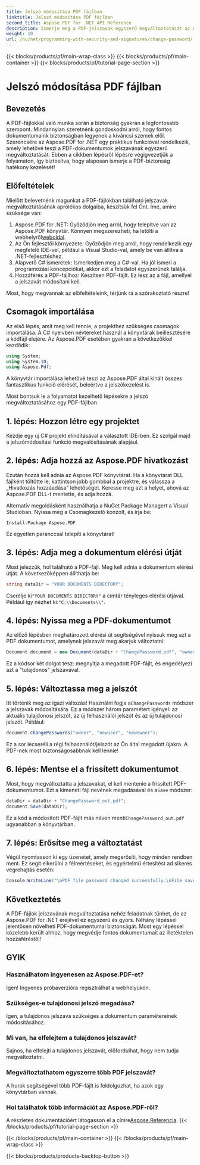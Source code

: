 ```yaml
---
title: Jelszó módosítása PDF fájlban
linktitle: Jelszó módosítása PDF fájlban
second_title: Aspose.PDF for .NET API Reference
description: Ismerje meg a PDF-jelszavak egyszerű megváltoztatását az Aspose.PDF for .NET segítségével. Lépésről lépésre szóló útmutatónk biztonságosan végigvezeti a folyamaton.
weight: 10
url: /hu/net/programming-with-security-and-signatures/change-password/
---
```


{{< blocks/products/pf/main-wrap-class >}}
{{< blocks/products/pf/main-container >}}
{{< blocks/products/pf/tutorial-page-section >}}

# Jelszó módosítása PDF fájlban

## Bevezetés

A PDF-fájlokkal való munka során a biztonság gyakran a legfontosabb szempont. Mindannyian szeretnénk gondoskodni arról, hogy fontos dokumentumaink biztonságban legyenek a kíváncsi szemek elől. Szerencsére az Aspose.PDF for .NET egy praktikus funkcióval rendelkezik, amely lehetővé teszi a PDF-dokumentumok jelszavának egyszerű megváltoztatását. Ebben a cikkben lépésről lépésre végigvezetjük a folyamaton, így biztosítva, hogy alaposan ismerje a PDF-biztonság hatékony kezelését!

## Előfeltételek

Mielőtt belevetnénk magunkat a PDF-fájlokban található jelszavak megváltoztatásának aprólékos dolgaiba, készítsük fel Önt. Íme, amire szüksége van:

1. Aspose.PDF for .NET: Győződjön meg arról, hogy telepítve van az Aspose.PDF könyvtár. Könnyen megszerezheti, ha letölti a webhelyről[weboldal](https://releases.aspose.com/pdf/net/).
2. Az Ön fejlesztői környezete: Győződjön meg arról, hogy rendelkezik egy megfelelő IDE-vel, például a Visual Studio-val, amely be van állítva a .NET-fejlesztéshez.
3. Alapvető C# ismeretek: Ismerkedjen meg a C#-val. Ha jól ismeri a programozási koncepciókat, akkor ezt a feladatot egyszerűnek találja.
4. Hozzáférés a PDF-fájlhoz: Készítsen PDF-fájlt. Ez lesz az a fájl, amellyel a jelszavát módosítani kell.

Most, hogy megvannak az előfeltételeink, térjünk rá a szórakoztató részre!

## Csomagok importálása

Az első lépés, amit meg kell tennie, a projekthez szükséges csomagok importálása. A C# nyelvben névtereket használ a könyvtárak beillesztésére a kódfájl elejére. Az Aspose.PDF esetében gyakran a következőkkel kezdődik:

```csharp
using System;
using System.IO;
using Aspose.Pdf;
```

A könyvtár importálása lehetővé teszi az Aspose.PDF által kínált összes fantasztikus funkció elérését, beleértve a jelszókezelést is. 

Most bontsuk le a folyamatot kezelhető lépésekre a jelszó megváltoztatásához egy PDF-fájlban. 

## 1. lépés: Hozzon létre egy projektet

Kezdje egy új C# projekt elindításával a választott IDE-ben. Ez szolgál majd a jelszómódosítási funkció megvalósításának alapjául.

## 2. lépés: Adja hozzá az Aspose.PDF hivatkozást

Ezután hozzá kell adnia az Aspose.PDF könyvtárat. Ha a könyvtárat DLL fájlként töltötte le, kattintson jobb gombbal a projektre, és válassza a „Hivatkozás hozzáadása” lehetőséget. Keresse meg azt a helyet, ahová az Aspose.PDF DLL-t mentette, és adja hozzá.

Alternatív megoldásként használhatja a NuGet Package Managert a Visual Studioban. Nyissa meg a Csomagkezelő konzolt, és írja be:

```
Install-Package Aspose.PDF
```

Ez egyetlen paranccsal telepíti a könyvtárat!

## 3. lépés: Adja meg a dokumentum elérési útját

Most jelezzük, hol található a PDF-fájl. Meg kell adnia a dokumentum elérési útját. A következőképpen állíthatja be:

```csharp
string dataDir = "YOUR DOCUMENTS DIRECTORY";
```

 Cserélje ki`"YOUR DOCUMENTS DIRECTORY"` a címtár tényleges elérési útjával. Például így nézhet ki:`"C:\\Documents\\"`.

## 4. lépés: Nyissa meg a PDF-dokumentumot

Az előző lépésben meghatározott elérési út segítségével nyissuk meg azt a PDF dokumentumot, amelynek jelszavát meg akarjuk változtatni:

```csharp
Document document = new Document(dataDir + "ChangePassword.pdf", "owner");
```

Ez a kódsor két dolgot tesz: megnyitja a megadott PDF-fájlt, és engedélyezi azt a "tulajdonos" jelszavával.

## 5. lépés: Változtassa meg a jelszót

 Itt történik meg az igazi változás! Használni fogja a`ChangePasswords` módszer a jelszavak módosítására. Ez a módszer három paramétert igényel: az aktuális tulajdonosi jelszót, az új felhasználói jelszót és az új tulajdonosi jelszót. Például:

```csharp
document.ChangePasswords("owner", "newuser", "newowner");
```

Ez a sor lecseréli a régi felhasználót/jelszót az Ön által megadott újakra. A PDF-nek most biztonságosabbnak kell lennie!

## 6. lépés: Mentse el a frissített dokumentumot

 Most, hogy megváltoztatta a jelszavakat, el kell mentenie a frissített PDF-dokumentumot. Ezt a kimeneti fájl nevének megadásával és a`Save` módszer:

```csharp
dataDir = dataDir + "ChangePassword_out.pdf";
document.Save(dataDir);
```

 Ez a kód a módosított PDF-fájlt más néven menti`ChangePassword_out.pdf` ugyanabban a könyvtárban.

## 7. lépés: Erősítse meg a változtatást

Végül nyomtasson ki egy üzenetet, amely megerősíti, hogy minden rendben ment. Ez segít elkerülni a félreértéseket, és egyértelmű értesítést ad sikeres végrehajtás esetén:

```csharp
Console.WriteLine("\nPDF file password changed successfully.\nFile saved at " + dataDir);
```

## Következtetés

A PDF-fájlok jelszavának megváltoztatása nehéz feladatnak tűnhet, de az Aspose.PDF for .NET erejével ez egyszerű és gyors. Néhány lépéssel jelentősen növelheti PDF-dokumentumai biztonságát. Most egy lépéssel közelebb került ahhoz, hogy megvédje fontos dokumentumait az illetéktelen hozzáféréstől!

## GYIK

### Használhatom ingyenesen az Aspose.PDF-et?
Igen! Ingyenes próbaverzióra regisztrálhat a webhelyükön.

### Szükséges-e tulajdonosi jelszó megadása?
Igen, a tulajdonos jelszava szükséges a dokumentum paramétereinek módosításához.

### Mi van, ha elfelejtem a tulajdonos jelszavát?
Sajnos, ha elfelejti a tulajdonos jelszavát, előfordulhat, hogy nem tudja megváltoztatni.

### Megváltoztathatom egyszerre több PDF jelszavát?
A hurok segítségével több PDF-fájlt is feldolgozhat, ha azok egy könyvtárban vannak.

### Hol találhatok több információt az Aspose.PDF-ről?
 A részletes dokumentációért látogasson el a címre[Aspose.Referencia](https://reference.aspose.com/pdf/net/).
{{< /blocks/products/pf/tutorial-page-section >}}

{{< /blocks/products/pf/main-container >}}
{{< /blocks/products/pf/main-wrap-class >}}

{{< blocks/products/products-backtop-button >}}
